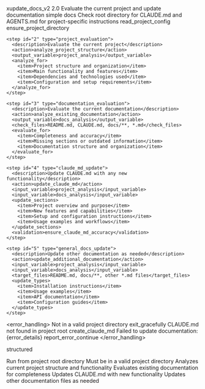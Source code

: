 <command>
  <metadata>
    <name>xupdate_docs_v2</name>
    <version>2.0</version>
    <description>Evaluate the current project and update documentation</description>
    <complexity>simple</complexity>
    <category>docs</category>
  </metadata>
  
  <parameters>
    <!-- No parameters required for this command -->
  </parameters>
  
  <instructions>
    <step id="1" type="check_config">
      <description>Check root directory for CLAUDE.md and AGENTS.md for project-specific instructions</description>
      <action>read_project_config</action>
      <validation>ensure_project_directory</validation>
    </step>
    
    <step id="2" type="project_evaluation">
      <description>Evaluate the current project</description>
      <action>analyze_project_structure</action>
      <output_variable>project_analysis</output_variable>
      <analyze_for>
        <item>Project structure and organization</item>
        <item>Main functionality and features</item>
        <item>Dependencies and technologies used</item>
        <item>Configuration and setup requirements</item>
      </analyze_for>
    </step>
    
    <step id="3" type="documentation_evaluation">
      <description>Evaluate the current documentation</description>
      <action>analyze_existing_documentation</action>
      <output_variable>docs_analysis</output_variable>
      <check_files>README.md, CLAUDE.md, docs/**, *.md</check_files>
      <evaluate_for>
        <item>Completeness and accuracy</item>
        <item>Missing sections or outdated information</item>
        <item>Documentation structure and organization</item>
      </evaluate_for>
    </step>
    
    <step id="4" type="claude_md_update">
      <description>Update CLAUDE.md with any new functionality</description>
      <action>update_claude_md</action>
      <input_variable>project_analysis</input_variable>
      <input_variable>docs_analysis</input_variable>
      <update_sections>
        <item>Project overview and purpose</item>
        <item>New features and capabilities</item>
        <item>Setup and configuration instructions</item>
        <item>Usage examples and workflows</item>
      </update_sections>
      <validation>ensure_claude_md_accuracy</validation>
    </step>
    
    <step id="5" type="general_docs_update">
      <description>Update other documentation as needed</description>
      <action>update_additional_documentation</action>
      <input_variable>project_analysis</input_variable>
      <input_variable>docs_analysis</input_variable>
      <target_files>README.md, docs/**, other *.md files</target_files>
      <update_types>
        <item>Installation instructions</item>
        <item>Usage examples</item>
        <item>API documentation</item>
        <item>Configuration guides</item>
      </update_types>
    </step>
  </instructions>
  
  <error_handling>
    <error type="not_in_project">
      <message>Not in a valid project directory</message>
      <action>exit_gracefully</action>
    </error>
    <error type="claude_md_not_found">
      <message>CLAUDE.md not found in project root</message>
      <action>create_claude_md</action>
    </error>
    <error type="documentation_update_failed">
      <message>Failed to update documentation: {error_details}</message>
      <action>report_error_continue</action>
    </error>
  </error_handling>
  
  <output>
    <format>structured</format>
    <template>
Documentation Update Results:
============================

Project Analysis:
- Structure: {project_structure}
- Technologies: {technologies_found}
- Features: {main_features}

Documentation Updates:
- CLAUDE.md: {claude_md_status}
- README.md: {readme_status}
- Other docs: {other_docs_count} files updated

Summary:
- Files evaluated: {files_evaluated}
- Files updated: {files_updated}
- New sections added: {new_sections}
- Issues found: {issues_count}
    </template>
  </output>
  
  <usage>
    <description>Run from project root directory</description>
    <requirements>
      <item>Must be in a valid project directory</item>
    </requirements>
    <workflow>
      <item>Analyzes current project structure and functionality</item>
      <item>Evaluates existing documentation for completeness</item>
      <item>Updates CLAUDE.md with new functionality</item>
      <item>Updates other documentation files as needed</item>
    </workflow>
  </usage>
</command>